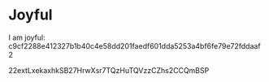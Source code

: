 # Joyful

I am joyful: c9cf2288e412327b1b40c4e58dd201faedf601dda5253a4bf6fe79e72fddaaf2


22extLxekaxhkSB27HrwXsr7TQzHuTQVzzCZhs2CCQmBSP
